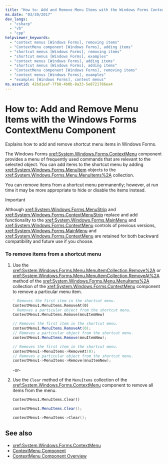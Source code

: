 ```yaml
---
title: "How to: Add and Remove Menu Items with the Windows Forms ContextMenu Component"
ms.date: "03/30/2017"
dev_langs: 
  - "csharp"
  - "vb"
  - "cpp"
helpviewer_keywords: 
  - "context menus [Windows Forms], removing items"
  - "ContextMenu component [Windows Forms], adding items"
  - "shortcut menus [Windows Forms], removing items"
  - "shortcut menus [Windows Forms], examples"
  - "context menus [Windows Forms], adding items"
  - "shortcut menus [Windows Forms], adding items"
  - "ContextMenu component [Windows Forms], removing items"
  - "context menus [Windows Forms], examples"
  - "examples [Windows Forms], context menus"
ms.assetid: 426d1eaf-7fb8-4b0b-8a33-5e8721786ea4
---
```

# How to: Add and Remove Menu Items with the Windows Forms ContextMenu Component
Explains how to add and remove shortcut menu items in Windows Forms.  
  
 The Windows Forms <xref:System.Windows.Forms.ContextMenu> component provides a menu of frequently used commands that are relevant to the selected object. You can add items to the shortcut menu by adding <xref:System.Windows.Forms.MenuItem> objects to the <xref:System.Windows.Forms.Menu.MenuItems%2A> collection.  
  
 You can remove items from a shortcut menu permanently; however, at run time it may be more appropriate to hide or disable the items instead.  
  
> [!IMPORTANT]
>  Although <xref:System.Windows.Forms.MenuStrip> and <xref:System.Windows.Forms.ContextMenuStrip> replace and add functionality to the <xref:System.Windows.Forms.MainMenu> and <xref:System.Windows.Forms.ContextMenu> controls of previous versions, <xref:System.Windows.Forms.MainMenu> and <xref:System.Windows.Forms.ContextMenu> are retained for both backward compatibility and future use if you choose.  
  
### To remove items from a shortcut menu  
  
1.  Use the <xref:System.Windows.Forms.Menu.MenuItemCollection.Remove%2A> or <xref:System.Windows.Forms.Menu.MenuItemCollection.RemoveAt%2A> method of the <xref:System.Windows.Forms.Menu.MenuItems%2A> collection of the <xref:System.Windows.Forms.ContextMenu> component to remove a particular menu item.  
  
    ```vb  
    ' Removes the first item in the shortcut menu.  
    ContextMenu1.MenuItems.RemoveAt(0)  
    ' Removes a particular object from the shortcut menu.  
    ContextMenu1.MenuItems.Remove(mnuItemNew)  
    ```  
  
    ```csharp  
    // Removes the first item in the shortcut menu.  
    contextMenu1.MenuItems.RemoveAt(0);  
    // Removes a particular object from the shortcut menu.  
    contextMenu1.MenuItems.Remove(mnuItemNew);  
    ```  
  
    ```cpp  
    // Removes the first item in the shortcut menu.  
    contextMenu1->MenuItems->RemoveAt(0);  
    // Removes a particular object from the shortcut menu.  
    contextMenu1->MenuItems->Remove(mnuItemNew);  
    ```  
  
     -or-  
  
2.  Use the `Clear` method of the `MenuItems` collection of the <xref:System.Windows.Forms.ContextMenu> component to remove all items from the menu.  
  
    ```vb  
    ContextMenu1.MenuItems.Clear()  
    ```  
  
    ```csharp  
    contextMenu1.MenuItems.Clear();  
    ```  
  
    ```cpp  
    contextMenu1->MenuItems->Clear();  
    ```  
  
## See also
- <xref:System.Windows.Forms.ContextMenu>
- [ContextMenu Component](../../../../docs/framework/winforms/controls/contextmenu-component-windows-forms.md)
- [ContextMenu Component Overview](../../../../docs/framework/winforms/controls/contextmenu-component-overview-windows-forms.md)
